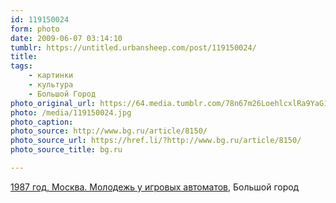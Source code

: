 ```yaml
---
id: 119150024
form: photo
date: 2009-06-07 03:14:10
tumblr: https://untitled.urbansheep.com/post/119150024/
title:
tags:
    - картинки
    - культура
    - Большой Город
photo_original_url: https://64.media.tumblr.com/78n67m26LoehlcxlRa9YaG1do1_500.jpg
photo: /media/119150024.jpg
photo_caption: 
photo_source: http://www.bg.ru/article/8150/
photo_source_url: https://href.li/?http://www.bg.ru/article/8150/
photo_source_title: bg.ru

---
```


<p><a href="http://www.bg.ru/article/8150/">1987 год, Москва. Молодежь у игровых автоматов</a>, Большой город</p>

